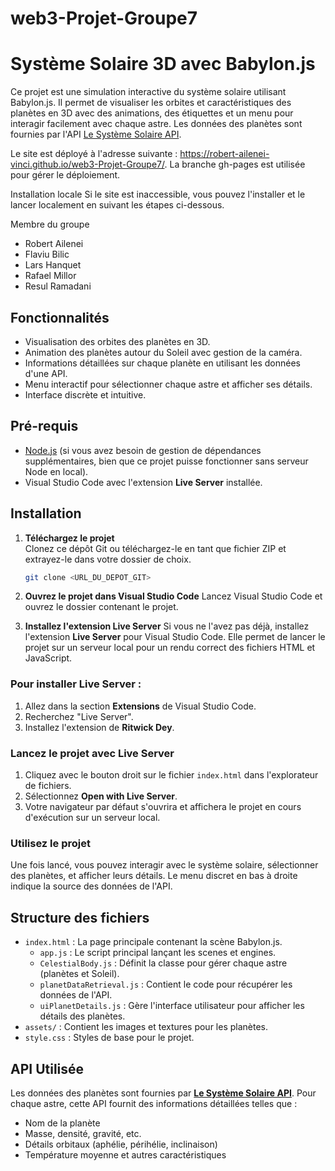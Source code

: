 # web3-Projet-Groupe7
# Système Solaire 3D avec Babylon.js

Ce projet est une simulation interactive du système solaire utilisant Babylon.js. Il permet de visualiser les orbites et caractéristiques des planètes en 3D avec des animations, des étiquettes et un menu pour interagir facilement avec chaque astre. Les données des planètes sont fournies par l'API [Le Système Solaire API](https://api.le-systeme-solaire.net/rest/bodies/).

Le site est déployé à l'adresse suivante :
https://robert-ailenei-vinci.github.io/web3-Projet-Groupe7/.
La branche gh-pages est utilisée pour gérer le déploiement.

Installation locale
Si le site est inaccessible, vous pouvez l'installer et le lancer localement en suivant les étapes ci-dessous.

Membre du groupe
 - Robert Ailenei
 - Flaviu Bilic
 - Lars Hanquet
 - Rafael Millor
 - Resul Ramadani

## Fonctionnalités

- Visualisation des orbites des planètes en 3D.
- Animation des planètes autour du Soleil avec gestion de la caméra.
- Informations détaillées sur chaque planète en utilisant les données d'une API.
- Menu interactif pour sélectionner chaque astre et afficher ses détails.
- Interface discrète et intuitive.

## Pré-requis

- [Node.js](https://nodejs.org/) (si vous avez besoin de gestion de dépendances supplémentaires, bien que ce projet puisse fonctionner sans serveur Node en local).
- Visual Studio Code avec l'extension **Live Server** installée.

## Installation

1. **Téléchargez le projet**  
   Clonez ce dépôt Git ou téléchargez-le en tant que fichier ZIP et extrayez-le dans votre dossier de choix.

   ```bash
   git clone <URL_DU_DEPOT_GIT>

2. **Ouvrez le projet dans Visual Studio Code**
    Lancez Visual Studio Code et ouvrez le dossier contenant le projet.

3. **Installez l'extension Live Server**
    Si vous ne l'avez pas déjà, installez l'extension **Live Server** pour Visual Studio Code. Elle permet de lancer le projet sur un serveur local pour un rendu correct des fichiers HTML et JavaScript.

### Pour installer Live Server :

1. Allez dans la section **Extensions** de Visual Studio Code.
2. Recherchez "Live Server".
3. Installez l'extension de **Ritwick Dey**.

### Lancez le projet avec Live Server

1. Cliquez avec le bouton droit sur le fichier `index.html` dans l'explorateur de fichiers.
2. Sélectionnez **Open with Live Server**.
3. Votre navigateur par défaut s'ouvrira et affichera le projet en cours d'exécution sur un serveur local.

### Utilisez le projet

Une fois lancé, vous pouvez interagir avec le système solaire, sélectionner des planètes, et afficher leurs détails. Le menu discret en bas à droite indique la source des données de l'API.

## Structure des fichiers

- `index.html` : La page principale contenant la scène Babylon.js.
  - `app.js` : Le script principal lançant les scenes et engines.
  - `CelestialBody.js` : Définit la classe pour gérer chaque astre (planètes et Soleil).
  - `planetDataRetrieval.js` : Contient le code pour récupérer les données de l'API.
  - `uiPlanetDetails.js` : Gère l'interface utilisateur pour afficher les détails des planètes.
- `assets/` : Contient les images et textures pour les planètes.
- `style.css` : Styles de base pour le projet.

## API Utilisée

Les données des planètes sont fournies par **[Le Système Solaire API](https://api.le-systeme-solaire.net/rest/bodies/)**. Pour chaque astre, cette API fournit des informations détaillées telles que :

- Nom de la planète
- Masse, densité, gravité, etc.
- Détails orbitaux (aphélie, périhélie, inclinaison)
- Température moyenne et autres caractéristiques

